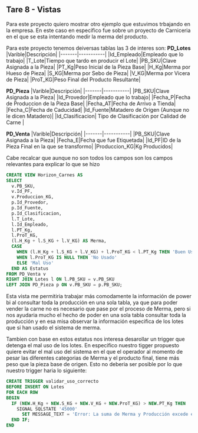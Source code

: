 ## Tare 8 - Vistas
Para este proyecto quiero mostrar otro ejemplo que estuvimos trbajando en la empresa. En este caso en especifico fue sobre un proyecto de Carniceria en el que se esta intentando medir la merma del producto.

Para este proyecto tenemos deiversas tablas las 3 de interes son:
**PD_Lotes**
|Varible|Descripción|
|-------|-----------|
|Id_Empleado|Empleado que lo trabajo|
|T_Lote|Tiempo que tardo en producir el Lote|
|PB_SKU|Clave Asignada a la Pieza|
|PT_Kg|Peso Inicial de la Pieza Base|
|H_Kg|Merma por Hueso de Pieza|
|S_KG|Merma por Sebo de Pieza|
|V_KG|Merma por Vicera de Pieza|
|ProT_KG|Peso Final del Producto Resultante|

**PD_Pieza**
|Varible|Descripción|
|-------|-----------|
|PB_SKU|Clave Asignada a la Pieza|
|Id_Provedor|Empleado que lo trabajo|
|Fecha_P|Fecha de Produccion de la Pieza Base|
|Fecha_AT|Fecha de Arrivo a Tienda|
|Fecha_C|Fecha de Caducidad|
|Id_Fuente|Matadero de Origen (Aunque no le dicen Matadero)|
|Id_Clasificacion| Tipo de Clasificación por Calidad de Carne |

**PD_Venta**
|Varible|Descripción|
|-------|-----------|
|PB_SKU|Clave Asignada a la Pieza|
|Fecha_E|Fecha que fue Etiquetada|
|Id_PF|ID de la Pieza Final en la que se transformo|
|Produccion_KG|Kg Producidos|

Cabe recalcar que aunque no son todos los campos son los campos relevantes para explicar lo que se hizo

```sql
CREATE VIEW Horizon_Carnes AS
SELECT  
  v.PB_SKU,
  v.Id_PF,
  v.Produccion_KG,
  p.Id_Provedor,
  p.Id_Fuente,
  p.Id_Clasificacion,
  l.T_Lote,
  l.Id_Empleado,
  l.PT_Kg,
  l.ProT_KG,
  (l.H_Kg + l.S_KG + l.V_KG) AS Merma,
  CASE 
    WHEN (l.H_Kg + l.S_KG + l.V_KG) + l.ProT_KG < l.PT_Kg THEN 'Buen Uso'
    WHEN l.ProT_KG IS NULL THEN 'No Usado'
    ELSE 'Mal Uso'
  END AS Estatus
FROM PD_Venta v
RIGHT JOIN Lotes l ON l.PB_SKU = v.PB_SKU
LEFT JOIN PD_Pieza p ON v.PB_SKU = p.PB_SKU;
```
Esta vista me permitiria trabajar más comodamente la información de power bi al consultar toda la producción en una sola tabla, ya que para poder vender la carne no es necesario que pase por el proceso de Merma, pero si nos ayudaria mucho el hecho de poder en una sola tabla consultar toda la producción y en esa misa observar la información especifica de los lotes que si han usado el sistema de merma.


Tambien con base en estos estatus nos interesa desarollar un trigger que detenga el mal uso de los lotes. En especifico nuestro tigger propuesto quiere evitar el mal uso del sistema en el que el operador al momento de pesar las diferentes categorias de Merma y el producto final, tiene más peso que la pieza base de origen. Esto no deberia ser posible por lo que nuestro trigger haria lo siguiente:
```sql
CREATE TRIGGER validar_uso_correcto
BEFORE INSERT ON Lotes
FOR EACH ROW
BEGIN
  IF (NEW.H_Kg + NEW.S_KG + NEW.V_KG + NEW.ProT_KG) > NEW.PT_Kg THEN
    SIGNAL SQLSTATE '45000'
      SET MESSAGE_TEXT = 'Error: La suma de Merma y Producción excede el peso total permitido';
  END IF;
END
```
